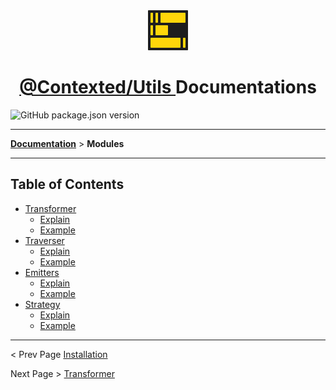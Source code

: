 <div align="center">
    <img alt="Contexted Logo" width="64" src="https://raw.githubusercontent.com/contexted-js/brand/master/dark/main-fill.svg">
    <h1>
		<a href="https://github.com/contexted-js/utils">
        	@Contexted/Utils
    	</a>
		<span>Documentations</span>
	</h1>
</div>

<img alt="GitHub package.json version" src="https://img.shields.io/github/package-json/v/contexted-js/utils">

---

[**Documentation**](../README.md) > **Modules**

---

## Table of Contents

-   [Transformer](transformer.md)
    -   [Explain](traverser.md#explain)
    -   [Example](traverser.md#example)
-   [Traverser](traverser.md)
    -   [Explain](traverser.md#explain)
    -   [Example](traverser.md#example)
-   [Emitters](emitters.md)
    -   [Explain](emitters.md#explain)
    -   [Example](emitters.md#example)
-   [Strategy](strategy.md)
    -   [Explain](strategy.md#explain)
    -   [Example](strategy.md#example)

---

< Prev Page
[Installation](../installation.md)

Next Page >
[Transformer](transformer.md)
